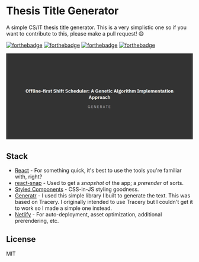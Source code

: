 # Thesis Title Generator
A simple CS/IT thesis title generator. This is a very simplistic one so if you want to contribute to this, please make a pull request! :smile:

[![forthebadge](https://forthebadge.com/images/badges/fuck-it-ship-it.svg)](https://forthebadge.com)
[![forthebadge](https://forthebadge.com/images/badges/powered-by-electricity.svg)](https://forthebadge.com)
[![forthebadge](https://forthebadge.com/images/badges/built-with-love.svg)](https://forthebadge.com)
[![forthebadge](https://forthebadge.com/images/badges/made-with-javascript.svg)](https://forthebadge.com)

![Screenshot](screenshot.png)

## Stack
- [React](https://reactjs.org/) - For something quick, it's best to use the tools you're familiar with, right?
- [react-snap](https://github.com/stereobooster/react-snap) - Used to get a *snapshot* of the app; a *prerender* of sorts.
- [Styled Components](https://www.styled-components.com/) - CSS-in-JS styling goodness.
- [Generatr](https://github.com/johnpaulada/generatr) - I used this simple library I built to generate the text. This was based on Tracery. I originally intended to use Tracery but I couldn't get it to work so I made a simple one instead.
- [Netlify](https://www.netlify.com/) - For auto-deployment, asset optimization, additional prerendering, etc.

## License
MIT